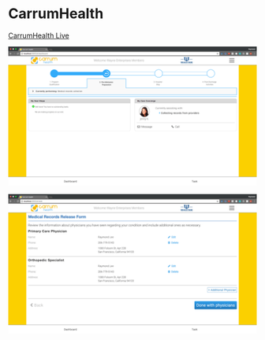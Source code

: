 # CarrumHealth

[CarrumHealth Live][live]

[live]: http://www.raymondlee.io/CarrumHealth

![CarrumHealth dashboard](./assets/images/Dashboard.png)

![CarrumHealth task](./assets/images/Task.png)

